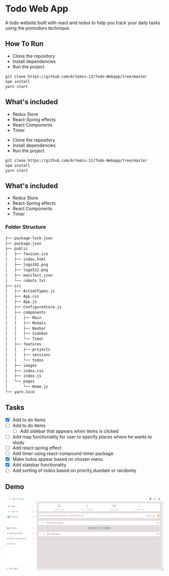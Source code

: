 
# Todo Web App 

A todo website built with react and redux to help you track your daily tasks using the pomodoro technique.

## How To Run

- Clone the repository
- Install dependencies
- Run the project

```
git clone https://github.com/Artemis-12/Todo-Webapp/tree/master
npm install
yarn start
```

## What's included

- Redux Store
- React-Spring effects
- React Components
- Timer
 * Clone the repository
 * Install dependencies
 * Run the project
 
 ```
 git clone https://github.com/Artemis-12/Todo-Webapp/tree/master
 npm install
 yarn start
 ```

## What's included
* Redux Store
* React-Spring effects
* React Components
* Timer 

### Folder Structure

```bash
├── package-lock.json
├── package.json
├── public
│   ├── favicon.ico
│   ├── index.html
│   ├── logo192.png
│   ├── logo512.png
│   ├── manifest.json
│   └── robots.txt
├── src
│   ├── ActionTypes.js
│   ├── App.css
│   ├── App.js
│   ├── ConfigureStore.js
│   ├── components
│   │   ├── Main
│   │   ├── Modals
│   │   ├── Navbar
│   │   ├── Sidebar
│   │   └── Timer
│   ├── features
│   │   ├── projects
│   │   ├── sessions
│   │   └── todos
│   ├── images
│   ├── index.css
│   ├── index.js
│   └── pages
│       └── Home.js
└── yarn.lock
```

## Tasks
- [X] Add to do items
- [ ] Add to do items
  - [ ] Add sidebar that appears when items is clicked
- [ ] Add map functionality for user to specify places where he wants to study
- [ ] Add react-spring effect
- [ ] Add timer using react-compound-timer package
- [X] Make todos appear based on chosen menu
- [X] Add statsbar functionality
- [ ] Add sorting of todos based on priority,duedate or randomly

## Demo
![](./images/photo_1.png)